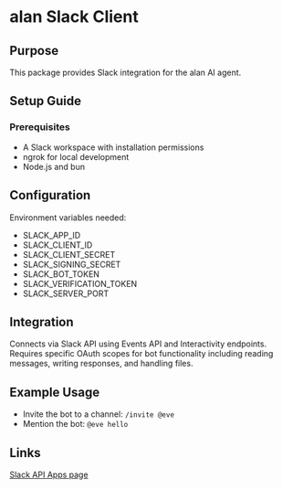 # alan Slack Client

## Purpose

This package provides Slack integration for the alan AI agent.

## Setup Guide

### Prerequisites

- A Slack workspace with installation permissions
- ngrok for local development
- Node.js and bun

## Configuration

Environment variables needed:

- SLACK_APP_ID
- SLACK_CLIENT_ID
- SLACK_CLIENT_SECRET
- SLACK_SIGNING_SECRET
- SLACK_BOT_TOKEN
- SLACK_VERIFICATION_TOKEN
- SLACK_SERVER_PORT

## Integration

Connects via Slack API using Events API and Interactivity endpoints. Requires specific OAuth scopes for bot functionality including reading messages, writing responses, and handling files.

## Example Usage

- Invite the bot to a channel: `/invite @eve`
- Mention the bot: `@eve hello`

## Links

[Slack API Apps page](https://api.slack.com/apps)
